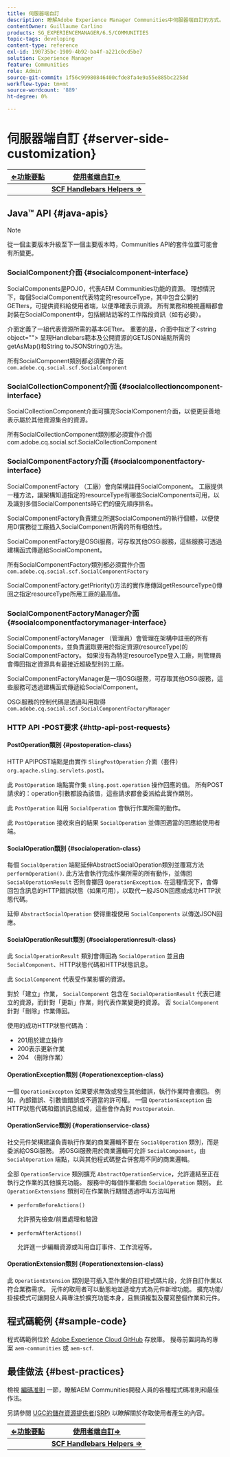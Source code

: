 ```yaml
---
title: 伺服器端自訂
description: 瞭解Adobe Experience Manager Communities中伺服器端自訂的方式。
contentOwner: Guillaume Carlino
products: SG_EXPERIENCEMANAGER/6.5/COMMUNITIES
topic-tags: developing
content-type: reference
exl-id: 190735bc-1909-4b92-ba4f-a221c0cd5be7
solution: Experience Manager
feature: Communities
role: Admin
source-git-commit: 1f56c99980846400cfde8fa4e9a55e885bc2258d
workflow-type: tm+mt
source-wordcount: '889'
ht-degree: 0%

---
```


# 伺服器端自訂 {#server-side-customization}

| **[⇐功能要點](essentials.md)** | **[使用者端自訂⇒](client-customize.md)** |
|---|---|
|   | **[SCF Handlebars Helpers ⇒](handlebars-helpers.md)** |

## Java™ API {#java-apis}

>[!NOTE]
>
>從一個主要版本升級至下一個主要版本時，Communities API的套件位置可能會有所變更。

### SocialComponent介面 {#socialcomponent-interface}

SocialComponents是POJO，代表AEM Communities功能的資源。 理想情況下，每個SocialComponent代表特定的resourceType，其中包含公開的GETters，可提供資料給使用者端，以便準確表示資源。 所有業務和檢視邏輯都會封裝在SocialComponent中，包括網站訪客的工作階段資訊（如有必要）。

介面定義了一組代表資源所需的基本GETter。 重要的是，介面中指定了&lt;string object=&quot;&quot;> 呈現Handlebars範本及公開資源的GETJSON端點所需的getAsMap()和String toJSONString()方法。

所有SocialComponent類別都必須實作介面 `com.adobe.cq.social.scf.SocialComponent`

### SocialCollectionComponent介面 {#socialcollectioncomponent-interface}

SocialCollectionComponent介面可擴充SocialComponent介面，以便更妥善地表示屬於其他資源集合的資源。

所有SocialCollectionComponent類別都必須實作介面com.adobe.cq.social.scf.SocialCollectionComponent

### SocialComponentFactory介面 {#socialcomponentfactory-interface}

SocialComponentFactory （工廠）會向架構註冊SocialComponent。 工廠提供一種方法，讓架構知道指定的resourceType有哪些SocialComponents可用，以及識別多個SocialComponents時它們的優先順序排名。

SocialComponentFactory負責建立所選SocialComponent的執行個體，以便使用DI實務從工廠插入SocialComponent所需的所有相依性。

SocialComponentFactory是OSGi服務，可存取其他OSGi服務，這些服務可透過建構函式傳遞給SocialComponent。

所有SocialComponentFactory類別都必須實作介面 `com.adobe.cq.social.scf.SocialComponentFactory`

SocialComponentFactory.getPriority()方法的實作應傳回getResourceType()傳回之指定resourceType所用工廠的最高值。

### SocialComponentFactoryManager介面 {#socialcomponentfactorymanager-interface}

SocialComponentFactoryManager （管理員）會管理在架構中註冊的所有SocialComponents，並負責選取要用於指定資源(resourceType)的SocialComponentFactory。 如果沒有為特定resourceType登入工廠，則管理員會傳回指定資源具有最接近超級型別的工廠。

SocialComponentFactoryManager是一項OSGi服務，可存取其他OSGi服務，這些服務可透過建構函式傳遞給SocialComponent。

OSGi服務的控制代碼是透過叫用取得 `com.adobe.cq.social.scf.SocialComponentFactoryManager`

### HTTP API -POST要求 {#http-api-post-requests}

#### PostOperation類別 {#postoperation-class}

HTTP APIPOST端點是由實作 `SlingPostOperation` 介面（套件） `org.apache.sling.servlets.post`)。

此 `PostOperation` 端點實作集 `sling.post.operation` 操作回應的值。 所有POST請求的：operation引數都設為該值，這些請求都會委派給此實作類別。

此 `PostOperation` 叫用 `SocialOperation` 會執行作業所需的動作。

此 `PostOperation` 接收來自的結果 `SocialOperation` 並傳回適當的回應給使用者端。

#### SocialOperation類別 {#socialoperation-class}

每個 `SocialOperation` 端點延伸AbstractSocialOperation類別並覆寫方法 `performOperation()`. 此方法會執行完成作業所需的所有動作，並傳回 `SocialOperationResult` 否則會擲回 `OperationException`. 在這種情況下，會傳回包含訊息的HTTP錯誤狀態（如果可用），以取代一般JSON回應或成功HTTP狀態代碼。

延伸 `AbstractSocialOperation` 使得重複使用 `SocialComponents` 以傳送JSON回應。

#### SocialOperationResult類別 {#socialoperationresult-class}

此 `SocialOperationResult` 類別會傳回為 `SocialOperation` 並且由 `SocialComponent`、HTTP狀態代碼和HTTP狀態訊息。

此 `SocialComponent` 代表受作業影響的資源。

對於「建立」作業， `SocialComponent` 包含在 `SocialOperationResult` 代表已建立的資源，而針對「更新」作業，則代表作業變更的資源。 否 `SocialComponent` 針對「刪除」作業傳回。

使用的成功HTTP狀態代碼為：

* 201用於建立操作
* 200表示更新作業
* 204 （刪除作業）

#### OperationException類別 {#operationexception-class}

一個 `OperationExcepton` 如果要求無效或發生其他錯誤，執行作業時會擲回。 例如，內部錯誤、引數值錯誤或不適當的許可權。 一個 `OperationException` 由HTTP狀態代碼和錯誤訊息組成，這些會作為對 `PostOperatoin`.

#### OperationService類別 {#operationservice-class}

社交元件架構建議負責執行作業的商業邏輯不要在 `SocialOperation` 類別，而是委派給OSGi服務。 將OSGi服務用於商業邏輯可允許 `SocialComponent`，由 `SocialOperation` 端點，以與其他程式碼整合併套用不同的商業邏輯。

全部 `OperationService` 類別擴充 `AbstractOperationService`，允許連結至正在執行之作業的其他擴充功能。 服務中的每個作業都由 `SocialOperation` 類別。 此 `OperationExtensions` 類別可在作業執行期間透過呼叫方法叫用

* `performBeforeActions()`

  允許預先檢查/前置處理和驗證
* `performAfterActions()`

  允許進一步編輯資源或叫用自訂事件、工作流程等。

#### OperationExtension類別 {#operationextension-class}

此 `OperationExtension` 類別是可插入至作業的自訂程式碼片段，允許自訂作業以符合業務需求。 元件的取用者可以動態地並遞增方式為元件新增功能。 擴充功能/掛接模式可讓開發人員專注於擴充功能本身，且無須複製及覆寫整個作業和元件。

## 程式碼範例 {#sample-code}

程式碼範例位於 [Adobe Experience Cloud GitHub](https://github.com/Adobe-Marketing-Cloud) 存放庫。 搜尋前置詞為的專案 `aem-communities` 或 `aem-scf`.

## 最佳做法 {#best-practices}

檢視 [編碼准則](code-guide.md) 一節，瞭解AEM Communities開發人員的各種程式碼准則和最佳作法。

另請參閱 [UGC的儲存資源提供者(SRP)](srp.md) 以瞭解關於存取使用者產生的內容。

| **[⇐功能要點](essentials.md)** | **[使用者端自訂⇒](client-customize.md)** |
|---|---|
|   | **[SCF Handlebars Helpers ⇒](handlebars-helpers.md)** |
